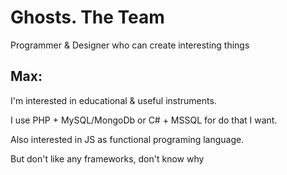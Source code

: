 # Ghosts. The Team

Programmer & Designer who can create interesting things

## Max: 
I'm interested in educational & useful instruments.

I use PHP + MySQL/MongoDb or C# + MSSQL for do that I want.

Also interested in JS as functional programing language.

But don't like any frameworks, don't know why

